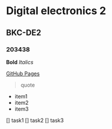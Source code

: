 # Digital electronics 2

## BKC-DE2

### 203438

**Bold**
*Italics*

[GitHub Pages](https://pages.github.com/)

>quote

- item1
- item2
- item3

[] task1
[] task2
[] task3
